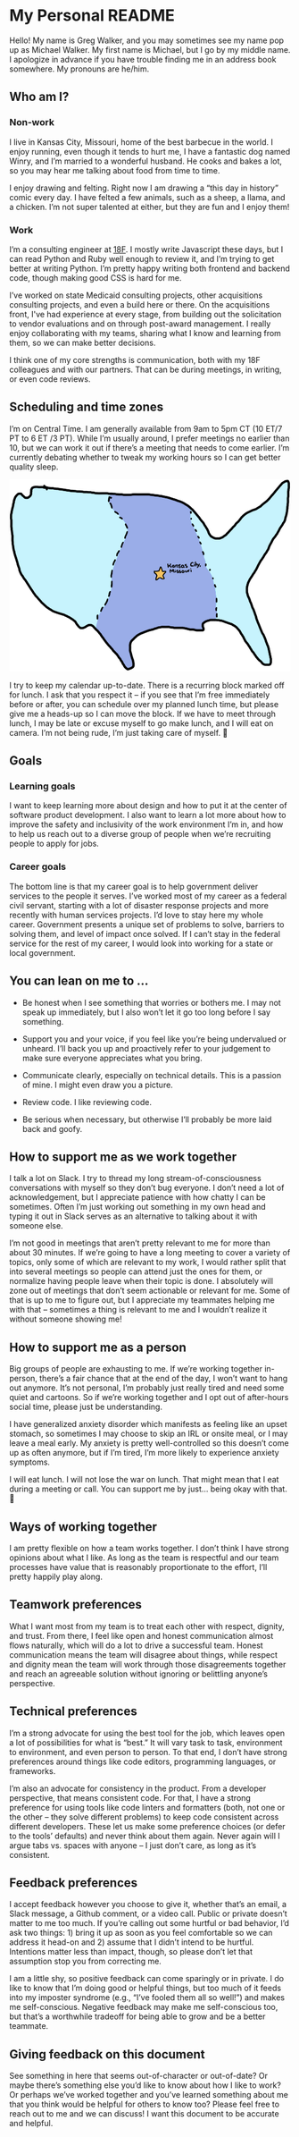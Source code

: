 # My Personal README

Hello! My name is Greg Walker, and you may sometimes see my name pop up as Michael Walker. My first name is Michael, but I go by my middle name. I apologize in advance if you have trouble finding me in an address book somewhere. My pronouns are he/him.

## Who am I?

### Non-work

I live in Kansas City, Missouri, home of the best barbecue in the world. I enjoy running, even though it tends to hurt me, I have a fantastic dog named Winry, and I’m married to a wonderful husband. He cooks and bakes a lot, so you may hear me talking about food from time to time.

I enjoy drawing and felting. Right now I am drawing a “this day in history” comic every day. I have felted a few animals, such as a sheep, a llama, and a chicken. I’m not super talented at either, but they are fun and I enjoy them!

### Work

I’m a consulting engineer at [18F](https://18f.gov). I mostly write Javascript these days, but I can read Python and Ruby well enough to review it, and I’m trying to get better at writing Python. I’m pretty happy writing both frontend and backend code, though making good CSS is hard for me.

I’ve worked on state Medicaid consulting projects, other acquisitions consulting projects, and even a build here or there. On the acquisitions front, I've had experience at every stage, from building out the solicitation to vendor evaluations and on through post-award management. I really enjoy collaborating with my teams, sharing what I know and learning from them, so we can make better decisions.

I think one of my core strengths is communication, both with my 18F colleagues and with our partners. That can be during meetings, in writing, or even code reviews.

## Scheduling and time zones

I’m on Central Time. I am generally available from 9am to 5pm CT (10 ET/7 PT to 6 ET /3 PT). While I’m usually around, I prefer meetings no earlier than 10, but we can work it out if there’s a meeting that needs to come earlier. I’m currently debating whether to tweak my working hours so I can get better quality sleep.

![central timezone](images/central-timezone.png)

I try to keep my calendar up-to-date. There is a recurring block marked off for lunch. I ask that you respect it – if you see that I’m free immediately before or after, you can schedule over my planned lunch time, but please give me a heads-up so I can move the block. If we have to meet through lunch, I may be late or excuse myself to go make lunch, and I will eat on camera. I’m not being rude, I’m just taking care of myself. 🙂

## Goals

### Learning goals

I want to keep learning more about design and how to put it at the center of software product development. I also want to learn a lot more about how to improve the safety and inclusivity of the work environment I’m in, and how to help us reach out to a diverse group of people when we’re recruiting people to apply for jobs.

### Career goals

The bottom line is that my career goal is to help government deliver services to the people it serves. I’ve worked most of my career as a federal civil servant, starting with a lot of disaster response projects and more recently with human services projects. I’d love to stay here my whole career. Government presents a unique set of problems to solve, barriers to solving them, and level of impact once solved. If I can’t stay in the federal service for the rest of my career, I would look into working for a state or local government.

## You can lean on me to …

- Be honest when I see something that worries or bothers me. I may not speak up immediately, but I also won’t let it go too long before I say something.

- Support you and your voice, if you feel like you’re being undervalued or unheard. I’ll back you up and proactively refer to your judgement to make sure everyone appreciates what you bring.

- Communicate clearly, especially on technical details. This is a passion of mine. I might even draw you a picture.

- Review code. I like reviewing code.

- Be serious when necessary, but otherwise I’ll probably be more laid back and goofy.

## How to support me as we work together

I talk a lot on Slack. I try to thread my long stream-of-consciousness conversations with myself so they don’t bug everyone. I don’t need a lot of acknowledgement, but I appreciate patience with how chatty I can be sometimes. Often I’m just working out something in my own head and typing it out in Slack serves as an alternative to talking about it with someone else.

I’m not good in meetings that aren’t pretty relevant to me for more than about 30 minutes. If we’re going to have a long meeting to cover a variety of topics, only some of which are relevant to my work, I would rather split that into several meetings so people can attend just the ones for them, or normalize having people leave when their topic is done. I absolutely will zone out of meetings that don’t seem actionable or relevant for me. Some of that is up to me to figure out, but I appreciate my teammates helping me with that – sometimes a thing is relevant to me and I wouldn’t realize it without someone showing me!

## How to support me as a person

Big groups of people are exhausting to me. If we’re working together in-person, there’s a fair chance that at the end of the day, I won’t want to hang out anymore. It’s not personal, I’m probably just really tired and need some quiet and cartoons. So if we’re working together and I opt out of after-hours social time, please just be understanding.

I have generalized anxiety disorder which manifests as feeling like an upset stomach, so sometimes I may choose to skip an IRL or onsite meal, or I may leave a meal early. My anxiety is pretty well-controlled so this doesn’t come up as often anymore, but if I’m tired, I’m more likely to experience anxiety symptoms.

I will eat lunch. I will not lose the war on lunch. That might mean that I eat during a meeting or call. You can support me by just… being okay with that. 🙂

## Ways of working together

I am pretty flexible on how a team works together. I don’t think I have strong opinions about what I like. As long as the team is respectful and our team processes have value that is reasonably proportionate to the effort, I’ll pretty happily play along.

## Teamwork preferences

What I want most from my team is to treat each other with respect, dignity, and trust. From there, I feel like open and honest communication almost flows naturally, which will do a lot to drive a successful team. Honest communication means the team will disagree about things, while respect and dignity mean the team will work through those disagreements together and reach an agreeable solution without ignoring or belittling anyone’s perspective.

## Technical preferences

I’m a strong advocate for using the best tool for the job, which leaves open a lot of possibilities for what is “best.” It will vary task to task, environment to environment, and even person to person. To that end, I don’t have strong preferences around things like code editors, programming languages, or frameworks.

I’m also an advocate for consistency in the product. From a developer perspective, that means consistent code. For that, I have a strong preference for using tools like code linters and formatters (both, not one or the other – they solve different problems) to keep code consistent across different developers. These let us make some preference choices (or defer to the tools’ defaults) and never think about them again. Never again will I argue tabs vs. spaces with anyone – I just don’t care, as long as it’s consistent.

## Feedback preferences

I accept feedback however you choose to give it, whether that’s an email, a Slack message, a Github comment, or a video call. Public or private doesn’t matter to me too much. If you’re calling out some hurtful or bad behavior, I’d ask two things: 1) bring it up as soon as you feel comfortable so we can address it head-on and 2) assume that I didn’t intend to be hurtful. Intentions matter less than impact, though, so please don’t let that assumption stop you from correcting me.

I am a little shy, so positive feedback can come sparingly or in private. I do like to know that I’m doing good or helpful things, but too much of it feeds into my imposter syndrome (e.g., “I’ve fooled them all so well!”) and makes me self-conscious. Negative feedback may make me self-conscious too, but that’s a worthwhile tradeoff for being able to grow and be a better teammate.

## Giving feedback on this document

See something in here that seems out-of-character or out-of-date? Or maybe there’s something else you’d like to know about how I like to work? Or perhaps we’ve worked together and you’ve learned something about me that you think would be helpful for others to know too? Please feel free to reach out to me and we can discuss! I want this document to be accurate and helpful.
